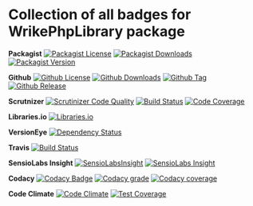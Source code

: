 Collection of all badges for WrikePhpLibrary package
====================================================

**Packagist**
[![Packagist License](https://img.shields.io/packagist/l/zibios/wrike-php-library.svg)](https://packagist.org/packages/zibios/wrike-php-library)
[![Packagist Downloads](https://img.shields.io/packagist/dt/zibios/wrike-php-library.svg)](https://packagist.org/packages/zibios/wrike-php-library)
[![Packagist Version](https://img.shields.io/packagist/v/zibios/wrike-php-library.svg)](https://packagist.org/packages/zibios/wrike-php-library)

**Github** 
[![Github License](https://img.shields.io/github/license/zibios/wrike-php-library.svg)](https://github.com/zibios/wrike-php-library/blob/master/LICENSE)
[![Github Downloads](https://img.shields.io/github/downloads/zibios/wrike-php-library/total.svg)](https://github.com/zibios/wrike-php-library)
[![Github Tag](https://img.shields.io/github/tag/zibios/wrike-php-library.svg)](https://github.com/zibios/wrike-php-library)
[![Github Release](https://img.shields.io/github/release/zibios/wrike-php-library.svg)](https://github.com/zibios/wrike-php-library)

**Scrutnizer**
[![Scrutinizer Code Quality](https://scrutinizer-ci.com/g/zibios/wrike-php-library/badges/quality-score.png?b=master)](https://scrutinizer-ci.com/g/zibios/wrike-php-library/?branch=master)
[![Build Status](https://scrutinizer-ci.com/g/zibios/wrike-php-library/badges/build.png?b=master)](https://scrutinizer-ci.com/g/zibios/wrike-php-library/build-status/master)
[![Code Coverage](https://scrutinizer-ci.com/g/zibios/wrike-php-library/badges/coverage.png?b=master)](https://scrutinizer-ci.com/g/zibios/wrike-php-library/?branch=master)

**Libraries.io**
[![Libraries.io](https://img.shields.io/librariesio/github/zibios/wrike-php-library.svg)](https://libraries.io/packagist/zibios%2Fwrike-php-library)

**VersionEye**
[![Dependency Status](https://www.versioneye.com/user/projects/{ToDo}/badge.svg?style=flat-square)](https://www.versioneye.com/user/projects/{ToDo})

**Travis**
[![Build Status](https://travis-ci.org/zibios/wrike-php-library.svg?branch=master)](https://travis-ci.org/zibios/wrike-php-library)

**SensioLabs Insight**
[![SensioLabsInsight](https://insight.sensiolabs.com/projects/{ToDo}/mini.png)](https://insight.sensiolabs.com/projects/{ToDo})
[![SensioLabs Insight](https://img.shields.io/sensiolabs/i/{ToDo}.svg)](https://insight.sensiolabs.com/projects/{ToDo})

**Codacy**
[![Codacy Badge](https://api.codacy.com/project/badge/Grade/{ToDo})](https://www.codacy.com/app/zibios/wrike-php-library)
[![Codacy grade](https://img.shields.io/codacy/grade/{ToDo}.svg)](https://www.codacy.com/app/zibios/wrike-php-library)
[![Codacy coverage](https://img.shields.io/codacy/coverage/{ToDo}.svg)](https://www.codacy.com/app/zibios/wrike-php-library)

**Code Climate**
[![Code Climate](https://codeclimate.com/github/zibios/wrike-php-library/badges/gpa.svg)](https://codeclimate.com/github/zibios/wrike-php-library)
[![Test Coverage](https://codeclimate.com/github/zibios/wrike-php-library/badges/coverage.svg)](https://codeclimate.com/github/zibios/wrike-php-library/coverage)
